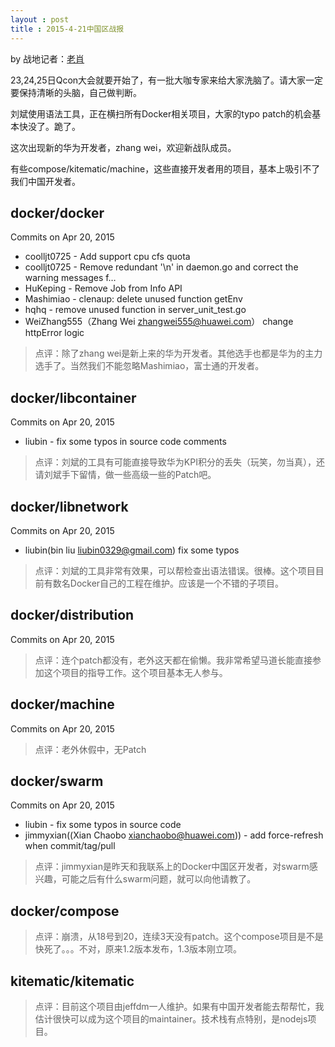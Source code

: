 ```yaml
---
layout : post
title : 2015-4-21中国区战报
---
```


by 战地记者：[老肖](https://github.com/xiaods)

23,24,25日Qcon大会就要开始了，有一批大咖专家来给大家洗脑了。请大家一定要保持清晰的头脑，自己做判断。

刘斌使用语法工具，正在横扫所有Docker相关项目，大家的typo patch的机会基本快没了。跪了。

这次出现新的华为开发者，zhang wei，欢迎新战队成员。

有些compose/kitematic/machine，这些直接开发者用的项目，基本上吸引不了我们中国开发者。


docker/docker
---

Commits on Apr 20, 2015
* coolljt0725 - Add support cpu cfs quota
* coolljt0725 - Remove redundant '\n' in daemon.go and correct the warning messages f… 
* HuKeping - Remove Job from Info API
* Mashimiao - clenaup: delete unused function getEnv
* hqhq  - remove unused function in server_unit_test.go
* WeiZhang555（Zhang Wei <zhangwei555@huawei.com>） change httpError logic

> 点评：除了zhang wei是新上来的华为开发者。其他选手也都是华为的主力选手了。当然我们不能忽略Mashimiao，富士通的开发者。

docker/libcontainer
---
Commits on Apr 20, 2015
* liubin - fix some typos in source code comments

> 点评：刘斌的工具有可能直接导致华为KPI积分的丢失（玩笑，勿当真），还请刘斌手下留情，做一些高级一些的Patch吧。


docker/libnetwork
---

Commits on Apr 20, 2015
* liubin(bin liu <liubin0329@gmail.com>) fix some typos

> 点评：刘斌的工具非常有效果，可以帮检查出语法错误。很棒。这个项目目前有数名Docker自己的工程在维护。应该是一个不错的子项目。
> 

docker/distribution
---
Commits on Apr 20, 2015

> 点评：连个patch都没有，老外这天都在偷懒。我非常希望马道长能直接参加这个项目的指导工作。这个项目基本无人参与。


docker/machine
---
Commits on Apr 20, 2015

> 点评：老外休假中，无Patch

docker/swarm
---
Commits on Apr 20, 2015
* liubin - fix some typos in source code
* jimmyxian((Xian Chaobo <xianchaobo@huawei.com>)) - add force-refresh when commit/tag/pull

> 点评：jimmyxian是昨天和我联系上的Docker中国区开发者，对swarm感兴趣，可能之后有什么swarm问题，就可以向他请教了。


docker/compose
---

>  点评：崩溃，从18号到20，连续3天没有patch。这个compose项目是不是快死了。。。不对，原来1.2版本发布，1.3版本刚立项。

kitematic/kitematic
---

> 点评：目前这个项目由jeffdm一人维护。如果有中国开发者能去帮帮忙，我估计很快可以成为这个项目的maintainer。技术栈有点特别，是nodejs项目。


